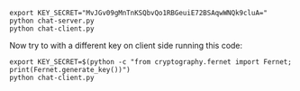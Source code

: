 ```
export KEY_SECRET="MvJGv09gMnTnKSQbvQo1RBGeuiE72BSAqwWNQk9cluA="
python chat-server.py
python chat-client.py
```

Now try to with a different key on client side running this code:
```
export KEY_SECRET=$(python -c "from cryptography.fernet import Fernet; print(Fernet.generate_key())")
python chat-client.py
```
